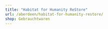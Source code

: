 ```yaml
---
title: "Habitat for Humanity ReStore"
url: /aberdeen/habitat-for-humanity-restore/
shop: Gebrauchtwaren
---
```

